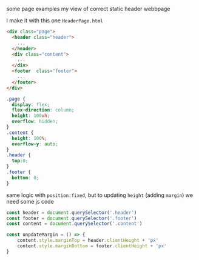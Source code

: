 some page examples my view of correct static header webbpage

I make it with this one `HeaderPage.html`
```html
<div class="page">
  <header class="header">
    ...
  </header>
  <div class="content">
    ...
  </div>
  <footer  class="footer">
    ...
  </footer>
</div>
```


```css
.page {
  display: flex;
  flex-direction: column;
  height: 100vh;
  overflow: hidden;
}
.content {
  height: 100%;
  overflow-y: auto;
}
.header {
  top:0;
}
.footer {
  bottom: 0;
}
```

same logic with `position:fixed`,
but to updating `height` (adding `margin`)
we need some js code

```javascript
const header = document.querySelector('.header')
const footer = document.querySelector('.footer')
const content = document.querySelector('.content')

const unpdateMargin = () => {
    content.style.marginTop = header.clientHeight + 'px'
    content.style.marginBottom = footer.clientHeight + 'px'
}
```

